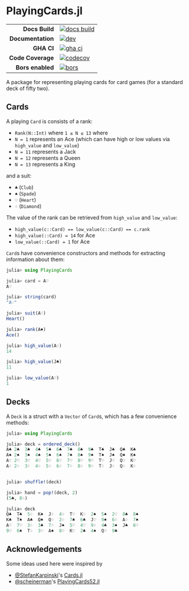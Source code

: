 # PlayingCards.jl

|||
|---------------------:|:----------------------------------------------|
| **Docs Build**       | [![docs build][docs-bld-img]][docs-bld-url]   |
| **Documentation**    | [![dev][docs-dev-img]][docs-dev-url]          |
| **GHA CI**           | [![gha ci][gha-ci-img]][gha-ci-url]           |
| **Code Coverage**    | [![codecov][codecov-img]][codecov-url]        |
| **Bors enabled**     | [![bors][bors-img]][bors-url]                 |

[docs-bld-img]: https://github.com/charleskawczynski/PlayingCards.jl/workflows/Documentation/badge.svg
[docs-bld-url]: https://github.com/charleskawczynski/PlayingCards.jl/actions?query=workflow%3ADocumentation

[docs-dev-img]: https://img.shields.io/badge/docs-dev-blue.svg
[docs-dev-url]: https://charleskawczynski.github.io/PlayingCards.jl/dev/

[gha-ci-img]: https://github.com/charleskawczynski/PlayingCards.jl/workflows/ci/badge.svg
[gha-ci-url]: https://github.com/charleskawczynski/PlayingCards.jl/actions?query=workflow%3Aci

[codecov-img]: https://codecov.io/gh/charleskawczynski/PlayingCards.jl/branch/main/graph/badge.svg
[codecov-url]: https://codecov.io/gh/charleskawczynski/PlayingCards.jl

[bors-img]: https://bors.tech/images/badge_small.svg
[bors-url]: https://app.bors.tech/repositories/32815

A package for representing playing cards for card games (for a standard deck of fifty two).

## Cards

A playing `Card` is consists of a rank:

 - `Rank(N::Int)` where `1 ≤ N ≤ 13` where
 - `N = 1` represents an Ace (which can have high or low values via `high_value` and `low_value`)
 - `N = 11` represents a Jack
 - `N = 12` represents a Queen
 - `N = 13` represents a King

and a suit:
 - `♣` (`Club`)
 - `♠` (`Spade`)
 - `♡` (`Heart`)
 - `♢` (`Diamond`)

The value of the rank can be retrieved from `high_value` and `low_value`:

 - `high_value(c::Card) == low_value(c::Card) == c.rank`
 - `high_value(::Card) = 14` for Ace
 - `low_value(::Card) = 1` for Ace

`Card`s have convenience constructors and methods for extracting information about them:

```julia
julia> using PlayingCards

julia> card = A♡
A♡

julia> string(card)
"A♡"

julia> suit(A♡)
Heart()

julia> rank(A♠)
Ace()

julia> high_value(A♢)
14

julia> high_value(J♣)
11

julia> low_value(A♡)
1
```

## Decks

A `Deck` is a struct with a `Vector` of `Card`s, which has a few convenience methods:

```julia
julia> using PlayingCards

julia> deck = ordered_deck()
A♣ 2♣  3♣  4♣  5♣  6♣  7♣  8♣  9♣  T♣  J♣  Q♣  K♣
A♠ 2♠  3♠  4♠  5♠  6♠  7♠  8♠  9♠  T♠  J♠  Q♠  K♠
A♡ 2♡  3♡  4♡  5♡  6♡  7♡  8♡  9♡  T♡  J♡  Q♡  K♡
A♢ 2♢  3♢  4♢  5♢  6♢  7♢  8♢  9♢  T♢  J♢  Q♢  K♢


julia> shuffle!(deck)

julia> hand = pop!(deck, 2)
(5♣, 8♢)

julia> deck
Q♣  T♣  5♢  K♠  J♢  4♢  T♡  K♢  2♠  5♠  2♡  8♣  8♠
K♣  T♠  A♣  Q♠  Q♢  2♢  7♣  6♣  J♡  9♠  6♢  A♢  7♠
A♡  7♡  3♢  3♣  7♢  J♠  5♡  4♡  9♢  4♣  3♠  J♣  6♡
9♡  6♠  T♢  3♡  A♠  8♡  K♡  2♣  4♠  Q♡  9♣
```

## Acknowledgements

Some ideas used here were inspired by
 - [@StefanKarpinski](https://github.com/StefanKarpinski)'s [Cards.jl](https://github.com/StefanKarpinski/Cards.jl)
 - [@scheinerman](https://github.com/scheinerman)'s [PlayingCards52.jl](https://github.com/scheinerman/PlayingCards52.jl)

